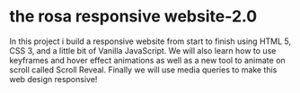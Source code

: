 # the rosa responsive website-2.0
 In this project i build a responsive website from start to finish using HTML 5, CSS 3, and a little bit of Vanilla JavaScript. We will also learn how to use keyframes and hover effect animations as well as a new tool to animate on scroll called Scroll Reveal. Finally we will use media queries to make this web design responsive!
